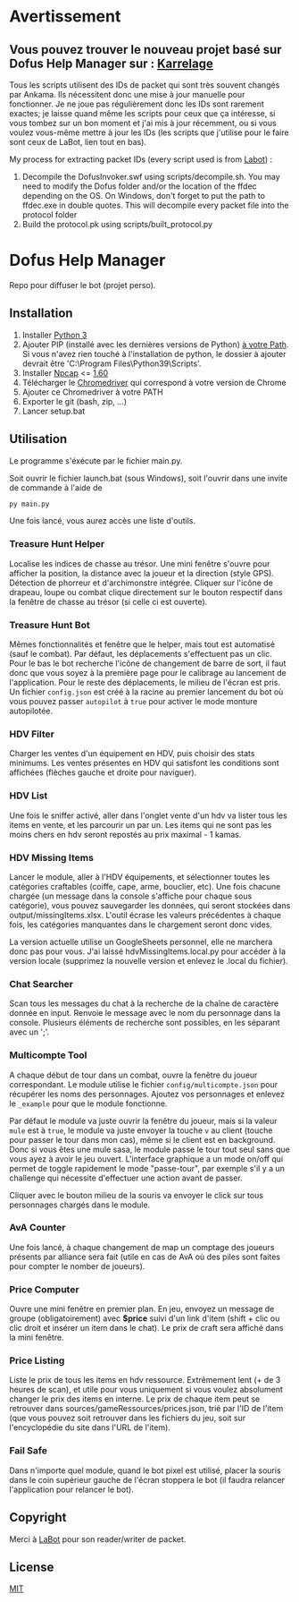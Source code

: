 

# Avertissement

## Vous pouvez trouver le nouveau projet basé sur Dofus Help Manager sur : [Karrelage](github.com/JustNao/Karrelage)

Tous les scripts utilisent des IDs de packet qui sont très souvent changés par Ankama. Ils nécessitent donc une mise à jour manuelle pour fonctionner.
Je ne joue pas régulièrement donc les IDs sont rarement exactes; je laisse quand même les scripts pour ceux que ça intéresse, si vous tombez sur un bon moment et j'ai mis à jour récemment, ou si vous voulez vous-même mettre à jour les IDs (les scripts que j'utilise pour le faire sont ceux de LaBot, lien tout en bas).

My process for extracting packet IDs (every script used is from [Labot](https://github.com/louisabraham/LaBot)) :

1. Decompile the DofusInvoker.swf using scripts/decompile.sh. You may need to modify the Dofus folder and/or the location of the ffdec depending on the OS. On Windows, don't forget to put the path to ffdec.exe in double quotes.
   This will decompile every packet file into the protocol folder
2. Build the protocol.pk using scripts/built_protocol.py

# Dofus Help Manager

Repo pour diffuser le bot (projet perso).

## Installation

1. Installer [Python 3](https://www.python.org/downloads/)
2. Ajouter PIP (installé avec les dernières versions de Python) [à votre Path](https://www.architectryan.com/2018/03/17/add-to-the-path-on-windows-10/). Si vous n'avez rien touché à l'installation de python, le dossier à ajouter devrait être
   'C:\Program Files\Python39\Scripts'.
3. Installer [Npcap](https://nmap.org/dist) <= [1.60](https://npcap.com/dist/npcap-1.60.exe)
4. Télécharger le [Chromedriver](https://chromedriver.chromium.org/downloads) qui correspond à votre version de Chrome
5. Ajouter ce Chromedriver à votre PATH
6. Exporter le git (bash, zip, ...)
7. Lancer setup.bat

## Utilisation

Le programme s'éxécute par le fichier main.py.

Soit ouvrir le fichier launch.bat (sous Windows), soit l'ouvrir dans une invite de commande à l'aide de

```bash
py main.py
```

Une fois lancé, vous aurez accès une liste d'outils.

### Treasure Hunt Helper

Localise les indices de chasse au trésor. Une mini fenêtre s'ouvre pour afficher la position, la distance avec la joueur et la direction (style GPS). Détection de phorreur et d'archimonstre intégrée. Cliquer sur l'icône de drapeau, loupe ou combat clique directement sur le bouton respectif dans la fenêtre de chasse au trésor (si celle ci est ouverte).

### Treasure Hunt Bot

Mêmes fonctionnalités et fenêtre que le helper, mais tout est automatisé (sauf le combat). Par défaut, les déplacements s'effectuent pas un clic. Pour le bas le bot recherche l'icône de changement de barre de sort, il faut donc que vous soyez à la première page pour le calibrage au lancement de l'application. Pour le reste des déplacements, le milieu de l'écran est pris. Un fichier `config.json` est créé à la racine au premier lancement du bot où vous pouvez passer `autopilot` à `true` pour activer le mode monture autopilotée.

### HDV Filter

Charger les ventes d'un équipement en HDV, puis choisir des stats minimums. Les ventes présentes en HDV qui satisfont les conditions sont affichées (flèches gauche et droite pour naviguer).

### HDV List

Une fois le sniffer activé, aller dans l'onglet vente d'un hdv va lister tous les items en vente, et les parcourir un par un. Les items qui ne sont pas les moins chers en hdv seront repostés au prix maximal - 1 kamas.

### HDV Missing Items

Lancer le module, aller à l'HDV équipements, et sélectionner toutes les catégories craftables (coiffe, cape, arme, bouclier, etc). Une fois chacune chargée (un message dans la console s'affiche pour chaque sous catégorie), vous pouvez sauvegarder les données, qui seront stockées dans output/missingItems.xlsx.
L'outil écrase les valeurs précédentes à chaque fois, les catégories manquantes dans le chargement seront donc vides.

La version actuelle utilise un GoogleSheets personnel, elle ne marchera donc pas pour vous.
J'ai laissé hdvMissingItems.local.py pour accéder à la version locale (supprimez la nouvelle version et enlevez le .local du fichier).

### Chat Searcher

Scan tous les messages du chat à la recherche de la chaîne de caractère donnée en input. Renvoie le message avec le nom du personnage dans la console. Plusieurs éléments de recherche sont possibles, en les séparant avec un ';'.

### Multicompte Tool

A chaque début de tour dans un combat, ouvre la fenêtre du joueur correspondant.
Le module utilise le fichier `config/multicompte.json` pour récupérer les noms des personnages. Ajoutez vos personnages et enlevez le `_example` pour que le module fonctionne.

Par défaut le module va juste ouvrir la fenêtre du joueur, mais si la valeur `mule` est à `true`, le module va juste envoyer la touche `v` au client (touche pour passer le tour dans mon cas), même si le client est en background. Donc si vous êtes une mule sasa, le module passe le tour tout seul sans que vous ayez à avoir le jeu ouvert. L'interface graphique a un mode on/off qui permet de toggle rapidement le mode "passe-tour", par exemple s'il y a un challenge qui nécessite d'effectuer une action avant de passer.

Cliquer avec le bouton milieu de la souris va envoyer le click sur tous personnages chargés dans le module.

### AvA Counter

Une fois lancé, à chaque changement de map un comptage des joueurs présents par alliance sera fait (utile en cas de AvA où des piles sont faites pour compter le nomber de joueurs).

### Price Computer

Ouvre une mini fenêtre en premier plan. En jeu, envoyez un message de groupe (obligatoirement) avec **$price** suivi d'un link d'item (shift + clic ou clic droit et insérer un item dans le chat). Le prix de craft sera affiché dans la mini fenêtre.

### Price Listing

Liste le prix de tous les items en hdv ressource. Extrêmement lent (+ de 3 heures de scan), et utile pour vous uniquement si vous voulez absolument changer le prix des items en interne. Le prix de chaque item peut se retrouver dans sources/gameRessources/prices.json, trié par l'ID de l'item (que vous pouvez soit retrouver dans les fichiers du jeu, soit sur l'encyclopédie du site dans l'URL de l'item).

### Fail Safe

Dans n'importe quel module, quand le bot pixel est utilisé, placer la souris dans le coin supérieur gauche de l'écran stoppera le bot (il faudra relancer l'application pour relancer le bot).

## Copyright

Merci à [LaBot](https://github.com/louisabraham/LaBot) pour son reader/writer de packet.

## License

[MIT](https://choosealicense.com/licenses/mit/)
